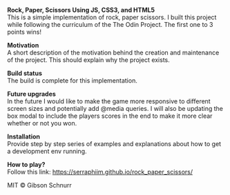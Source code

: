 <strong>Rock, Paper, Scissors Using JS, CSS3, and HTML5</strong></br>
This is a simple implementation of rock, paper scissors. I built this project while following the curriculum of the The Odin Project.
The first one to 3 points wins!

<strong>Motivation</strong></br>
A short description of the motivation behind the creation and maintenance of the project. This should explain why the project exists.

<strong>Build status</strong></br>
The build is complete for this implementation.

<strong>Future upgrades</strong></br>
In the future I would like to make the game more responsive to different screen sizes and potentially add @media queries. 
I will also be updating the box modal to include the players scores in the end to make it more clear whether or not you won.

<strong>Installation</strong></br>
Provide step by step series of examples and explanations about how to get a development env running.

<strong>How to play?</strong></br>
Follow this link: https://serraphiim.github.io/rock_paper_scissors/


MIT © Gibson Schnurr
